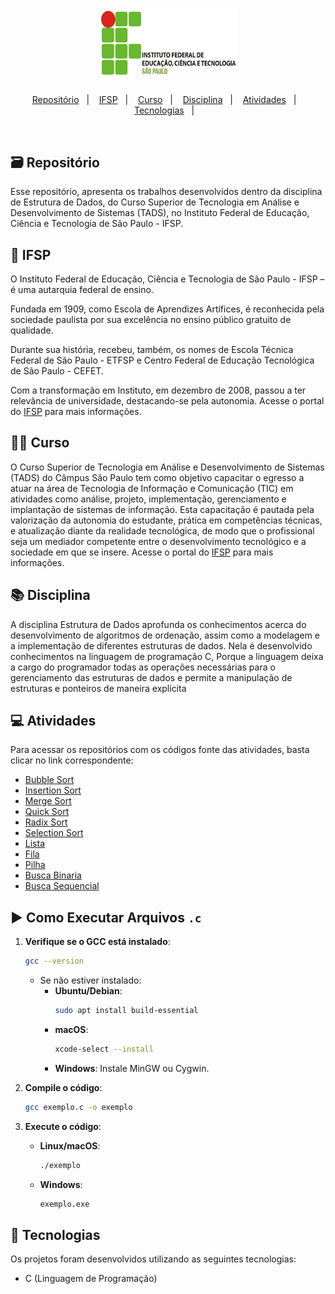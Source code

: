 <h1 align="center">
  <a href="https://spo.ifsp.edu.br/">
     <img alt="Logo IFSP" title="Logo IFSP" src="https://github.com/Karimangfn/Karimangfn/blob/main/Images/logoIFSP.png" width="220px"/>
  </a>
 </h1>

<p align="center">
  <a href="#">Repositório</a>&nbsp;&nbsp;&nbsp;|&nbsp;&nbsp;&nbsp;
  <a href="#-ifsp">IFSP</a>&nbsp;&nbsp;&nbsp;|&nbsp;&nbsp;&nbsp;
  <a href="#-curso">Curso</a>&nbsp;&nbsp;&nbsp;|&nbsp;&nbsp;&nbsp;
  <a href="#-disciplina">Disciplina</a>&nbsp;&nbsp;&nbsp;|&nbsp;&nbsp;&nbsp;
  <a href="#-atividades">Atividades</a>&nbsp;&nbsp;&nbsp;|&nbsp;&nbsp;&nbsp;
  <a href="#-tecnologias">Tecnologias</a>&nbsp;&nbsp;&nbsp;|&nbsp;&nbsp;&nbsp;
 </p>
 
 <br>

## 🗃️ Repositório

Esse repositório, apresenta os trabalhos desenvolvidos dentro da disciplina de Estrutura de Dados, do Curso Superior de Tecnologia em Análise e Desenvolvimento de Sistemas (TADS), no Instituto Federal de Educação, Ciência e Tecnologia de São Paulo - IFSP.

## 🏫 IFSP

O Instituto Federal de Educação, Ciência e Tecnologia de São Paulo - IFSP – é uma autarquia federal de ensino.

Fundada em 1909, como Escola de Aprendizes Artífices, é reconhecida pela sociedade paulista por sua excelência no ensino público gratuito de qualidade.

Durante sua história, recebeu, também, os nomes de Escola Técnica Federal de São Paulo - ETFSP e Centro Federal de Educação Tecnológica de São Paulo - CEFET. 

Com a transformação em Instituto, em dezembro de 2008, passou a ter relevância de universidade, destacando-se pela autonomia. Acesse o portal do [IFSP](https://spo.ifsp.edu.br/) para mais informações.

## 👨‍💻 Curso

O Curso Superior de Tecnologia em Análise e Desenvolvimento de Sistemas (TADS) do Câmpus São Paulo tem como objetivo capacitar o egresso a atuar na área de Tecnologia de Informação e Comunicação (TIC) em atividades como análise, projeto, implementação, gerenciamento e implantação de sistemas de informação. Esta capacitação é pautada pela valorização da autonomia do estudante, prática em competências técnicas, e atualização diante da realidade tecnológica, de modo que o profissional seja um mediador competente entre o desenvolvimento tecnológico e a sociedade em que se insere. Acesse o portal do [IFSP](https://spo.ifsp.edu.br/tads) para mais informações.

## 📚 Disciplina

A disciplina Estrutura de Dados aprofunda os conhecimentos acerca do desenvolvimento de algoritmos de ordenação, assim como a modelagem e a implementação de diferentes estruturas de dados. Nela é desenvolvido conhecimentos na linguagem de programação C, Porque a linguagem deixa a cargo do programador todas as operações necessárias para o gerenciamento das estruturas de dados e permite a manipulação de estruturas e ponteiros de maneira explícita

## 💻 Atividades

Para acessar os repositórios com os códigos fonte das atividades, basta clicar no link correspondente:

- [Bubble Sort](https://github.com/Karimangfn/Estrutura-de-Dados/tree/main/Atividades/Bubble%20Sort)
- [Insertion Sort](https://github.com/Karimangfn/Estrutura-de-Dados/tree/main/Atividades/Insertion%20Sort)
- [Merge Sort](https://github.com/Karimangfn/Estrutura-de-Dados/tree/main/Atividades/Merge%20Sort)
- [Quick Sort](https://github.com/Karimangfn/Estrutura-de-Dados/tree/main/Atividades/Quick%20Sort)
- [Radix Sort](https://github.com/Karimangfn/Estrutura-de-Dados/tree/main/Atividades/Radix%20Sort)
- [Selection Sort](https://github.com/Karimangfn/Estrutura-de-Dados/tree/main/Atividades/Selection%20Sort)
- [Lista](https://github.com/Karimangfn/Estrutura-de-Dados/tree/main/Atividades/Lista)
- [Fila](https://github.com/Karimangfn/Estrutura-de-Dados/tree/main/Atividades/Fila)
- [Pilha](https://github.com/Karimangfn/Estrutura-de-Dados/tree/main/Atividades/Pilha)
- [Busca Binaria](https://github.com/Karimangfn/Estrutura-de-Dados/tree/main/Atividades/Busca%20Binaria)
- [Busca Sequencial](https://github.com/Karimangfn/Estrutura-de-Dados/tree/main/Atividades/Busca%20Sequencial)
</p>

## ▶️ Como Executar Arquivos `.c`

1. **Verifique se o GCC está instalado**:
    ```bash
    gcc --version
    ```

    - Se não estiver instalado:
      - **Ubuntu/Debian**:  
        ```bash
        sudo apt install build-essential
        ```
      - **macOS**:  
        ```bash
        xcode-select --install
        ```
      - **Windows**: Instale MinGW ou Cygwin.

2. **Compile o código**:
    ```bash
    gcc exemplo.c -o exemplo
    ```

3. **Execute o código**:
    - **Linux/macOS**:
      ```bash
      ./exemplo
      ```
    - **Windows**:
      ```bash
      exemplo.exe
      ```

## 🚀 Tecnologias

Os projetos foram desenvolvidos utilizando as seguintes tecnologias:

- C (Linguagem de Programação)
